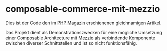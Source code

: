 # composable-commerce-mit-mezzio

Dies ist der Code den im [PHP Magazin](https://entwickler.de/magazine-ebooks/php-magazin/) erschienenen gleichnamigen Artikel.

Das Projekt dient als Demonstrationszwecken für eine mögliche Umsetzung einer Composable Architecture mit [Mezzio](https://docs.mezzio.dev/) als verbindende Komponente zwischen diverser Schnittstellen und ist so nicht funktionsfähig.
